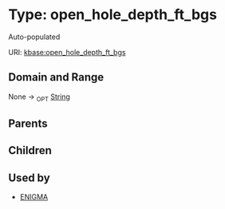 
# Type: open_hole_depth_ft_bgs


Auto-populated

URI: [kbase:open_hole_depth_ft_bgs](http://kbase.us/open_hole_depth_ft_bgs)


## Domain and Range

None ->  <sub>OPT</sub> [String](types/String.md)

## Parents


## Children


## Used by

 * [ENIGMA](ENIGMA.md)
